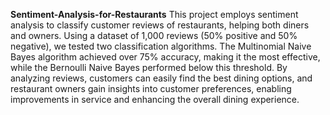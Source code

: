 **Sentiment-Analysis-for-Restaurants**
This project employs sentiment analysis to classify customer reviews of restaurants, helping both diners and owners. Using a dataset of 1,000 reviews (50% positive and 50% negative), we tested two classification algorithms. The Multinomial Naive Bayes algorithm achieved over 75% accuracy, making it the most effective, while the Bernoulli Naive Bayes performed below this threshold. By analyzing reviews, customers can easily find the best dining options, and restaurant owners gain insights into customer preferences, enabling improvements in service and enhancing the overall dining experience.


